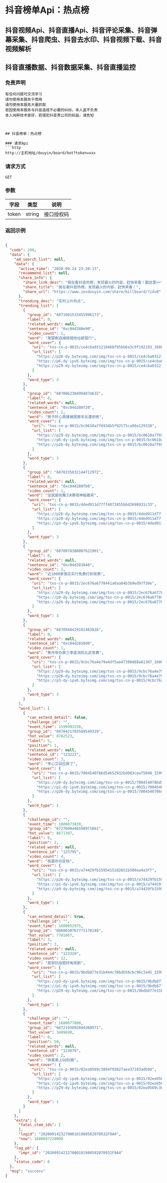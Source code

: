 # 抖音榜单Api：热点榜

## 抖音视频Api、抖音直播Api、抖音评论采集、抖音弹幕采集、抖音爬虫、抖音去水印、抖音视频下载、抖音视频解析
## 抖音直播数据、抖音数据采集、抖音直播监控

### 免责声明
```
有任何问题可交流学习
请勿使用本服务于商用
请勿使用本服务大量抓取
若因使用本服务与抖音造成不必要的纠纷，本人盖不负责
本人纯粹技术爱好，若侵犯抖音贵公司的权益，请告知
```
```


## 抖音榜单：热点榜

### 请求Api
```http
http://主机地址/douyin/board/hot?token=xxx

```

### 

### 请求方式
```http
GET
```

### 

### 参数
| 字段 | 类型 | 说明 |
| --- | --- | --- |
| token | string | 接口授权码 |


### 

### 返回示例
```json

{
  "code": 200,
  "data": {
    "ad_search_list": null,
    "data": {
      "active_time": "2020-09-14 23:20:13",
      "recommend_list": null,
      "share_info": {
        "share_link_desc": "我在看抖音热榜，发现最火的内容，赶快来看！戳这里>>",
        "share_title": "我在看抖音热榜，发现最火的内容，赶快来看！",
        "share_url": "https://www.iesdouyin.com/share/billboard/?id=0"
      },
      "trending_desc": "实时上升热点",
      "trending_list": [
        {
          "group_id": "6871001533455996173",
          "label": 0,
          "related_words": null,
          "sentence_id": "0xc04d280e90",
          "video_count": 1,
          "word": "美警察追捕搞错地址砸错门",
          "word_cover": {
            "uri": "tos-cn-p-0015/ce4cba031210468f95bb6a3c9f192193_1600067077",
            "url_list": [
              "https://p26-dy.byteimg.com/img/tos-cn-p-0015/ce4cba031210468f95bb6a3c9f192193_1600067077~noop.jpeg?from=3218412987",
              "https://p6-dy-ipv6.byteimg.com/img/tos-cn-p-0015/ce4cba031210468f95bb6a3c9f192193_1600067077~noop.jpeg?from=3218412987",
              "https://p29-dy.byteimg.com/img/tos-cn-p-0015/ce4cba031210468f95bb6a3c9f192193_1600067077~noop.jpeg?from=3218412987"
            ]
          },
          "word_type": 3
        },
        {
          "group_id": "6870862304994874632",
          "label": 0,
          "related_words": null,
          "sentence_id": "0xc04d280f20",
          "video_count": 2,
          "word": "男子好心救援被困房车反遭拒绝",
          "word_cover": {
            "uri": "tos-cn-p-0015/bc0610a7f6934b5f92575ca90a129338",
            "url_list": [
              "https://p29-dy.byteimg.com/img/tos-cn-p-0015/bc0610a7f6934b5f92575ca90a129338~noop.jpeg?from=3218412987",
              "https://p6-dy-ipv6.byteimg.com/img/tos-cn-p-0015/bc0610a7f6934b5f92575ca90a129338~noop.jpeg?from=3218412987",
              "https://p26-dy.byteimg.com/img/tos-cn-p-0015/bc0610a7f6934b5f92575ca90a129338~noop.jpeg?from=3218412987"
            ]
          },
          "word_type": 3
        },
        {
          "group_id": "6870335832144712972",
          "label": 0,
          "related_words": null,
          "sentence_id": "0xc04d280fb0",
          "video_count": 1,
          "word": "这就是街舞3决赛夜神秘嘉宾",
          "word_cover": {
            "uri": "tos-cn-p-0015/4ded911d77ff4072855bbd2698931c33",
            "url_list": [
              "https://p26-dy.byteimg.com/img/tos-cn-p-0015/4ded911d77ff4072855bbd2698931c33~noop.jpeg?from=3218412987",
              "https://p29-dy.byteimg.com/img/tos-cn-p-0015/4ded911d77ff4072855bbd2698931c33~noop.jpeg?from=3218412987",
              "https://p3-dy-ipv6.byteimg.com/img/tos-cn-p-0015/4ded911d77ff4072855bbd2698931c33~noop.jpeg?from=3218412987"
            ]
          },
          "word_type": 3
        },
        {
          "group_id": "6870978388007621901",
          "label": 0,
          "related_words": null,
          "sentence_id": "0xc04d281040",
          "video_count": 1,
          "word": "近1000家景区实行免费打折政策",
          "word_cover": {
            "uri": "tos-cn-p-0015/2ec676a6778441a0aa84b3b9ed97f38e",
            "url_list": [
              "https://p29-dy.byteimg.com/img/tos-cn-p-0015/2ec676a6778441a0aa84b3b9ed97f38e~noop.jpeg?from=3218412987",
              "https://p9-dy.byteimg.com/img/tos-cn-p-0015/2ec676a6778441a0aa84b3b9ed97f38e~noop.jpeg?from=3218412987",
              "https://p26-dy.byteimg.com/img/tos-cn-p-0015/2ec676a6778441a0aa84b3b9ed97f38e~noop.jpeg?from=3218412987"
            ]
          },
          "word_type": 3
        },
        {
          "group_id": "6870948419101463816",
          "label": 0,
          "related_words": null,
          "sentence_id": "0xc04d2810d0",
          "video_count": 1,
          "word": "焦作举办第三季度消防比武竞赛",
          "word_cover": {
            "uri": "tos-cn-p-0015/9cbc76a4e79a4df5ae47390d68a61367_1600069460",
            "url_list": [
              "https://p29-dy.byteimg.com/img/tos-cn-p-0015/9cbc76a4e79a4df5ae47390d68a61367_1600069460~noop.jpeg?from=3218412987",
              "https://p26-dy.byteimg.com/img/tos-cn-p-0015/9cbc76a4e79a4df5ae47390d68a61367_1600069460~noop.jpeg?from=3218412987",
              "https://p3-dy-ipv6.byteimg.com/img/tos-cn-p-0015/9cbc76a4e79a4df5ae47390d68a61367_1600069460~noop.jpeg?from=3218412987"
            ]
          },
          "word_type": 3
        }
      ],
      "word_list": [
        {
          "can_extend_detail": false,
          "challenge_id": "",
          "event_time": 1599993150,
          "group_id": "6870421703589549319",
          "hot_value": 8782523,
          "label": 5,
          "position": 1,
          "related_words": null,
          "sentence_id": "123223",
          "video_count": 3,
          "word": "李心艾回应胖了",
          "word_cover": {
            "uri": "tos-cn-p-0015/7004540786d54652932bd083ceaf5048_1599992729",
            "url_list": [
              "https://p9-dy.byteimg.com/img/tos-cn-p-0015/7004540786d54652932bd083ceaf5048_1599992729~noop.jpeg?from=3218412987",
              "https://p1-dy-ipv6.byteimg.com/img/tos-cn-p-0015/7004540786d54652932bd083ceaf5048_1599992729~noop.jpeg?from=3218412987",
              "https://p26-dy.byteimg.com/img/tos-cn-p-0015/7004540786d54652932bd083ceaf5048_1599992729~noop.jpeg?from=3218412987"
            ]
          },
          "word_type": 1
        },
        {
          "challenge_id": "",
          "event_time": 1600073839,
          "group_id": "6727600448598971661",
          "hot_value": 8671307,
          "label": 0,
          "position": 2,
          "related_words": null,
          "sentence_id": "123795",
          "video_count": 4,
          "word": "我喜欢你定档",
          "word_cover": {
            "uri": "tos-cn-p-0015/a74429fb1595415182651b508ea4a3ff",
            "url_list": [
              "https://p26-dy.byteimg.com/img/tos-cn-p-0015/a74429fb1595415182651b508ea4a3ff~noop.jpeg?from=3218412987",
              "https://p1-dy-ipv6.byteimg.com/img/tos-cn-p-0015/a74429fb1595415182651b508ea4a3ff~noop.jpeg?from=3218412987",
              "https://p9-dy.byteimg.com/img/tos-cn-p-0015/a74429fb1595415182651b508ea4a3ff~noop.jpeg?from=3218412987"
            ]
          },
          "word_type": 1
        },
        {
          "can_extend_detail": true,
          "challenge_id": "",
          "event_time": 1600052975,
          "group_id": "6860030767771178248",
          "hot_value": 7701067,
          "label": 3,
          "position": 3,
          "related_words": null,
          "sentence_id": "123319",
          "video_count": 12,
          "word": "首部抗疫题材电视剧",
          "word_cover": {
            "uri": "tos-cn-p-0015/9bdb877e31b444c78bdb58cbc96c3a45_1599996711",
            "url_list": [
              "https://p3-dy-ipv6.byteimg.com/img/tos-cn-p-0015/9bdb877e31b444c78bdb58cbc96c3a45_1599996711~noop.jpeg?from=3218412987",
              "https://p1-dy-ipv6.byteimg.com/img/tos-cn-p-0015/9bdb877e31b444c78bdb58cbc96c3a45_1599996711~noop.jpeg?from=3218412987",
              "https://p29-dy.byteimg.com/img/tos-cn-p-0015/9bdb877e31b444c78bdb58cbc96c3a45_1599996711~noop.jpeg?from=3218412987"
            ]
          },
          "word_type": 1
        },
        {
          "challenge_id": "",
          "event_time": 1600077890,
          "group_id": "6872193892844360971",
          "hot_value": 3409690,
          "label": 0,
          "position": 50,
          "related_words": null,
          "sentence_id": "123879",
          "video_count": 2,
          "word": "钟美美上GQ封面",
          "word_cover": {
            "uri": "tos-cn-p-0015/02ea9569c3894f93827aea37103adb9d",
            "url_list": [
              "https://p3-dy-ipv6.byteimg.com/img/tos-cn-p-0015/02ea9569c3894f93827aea37103adb9d~noop.jpeg?from=3218412987",
              "https://p1-dy-ipv6.byteimg.com/img/tos-cn-p-0015/02ea9569c3894f93827aea37103adb9d~noop.jpeg?from=3218412987",
              "https://p29-dy.byteimg.com/img/tos-cn-p-0015/02ea9569c3894f93827aea37103adb9d~noop.jpeg?from=3218412987"
            ]
          },
          "word_type": 1
        }
      ]
    },
    "extra": {
      "fatal_item_ids": [
      ],
      "logid": "202009142327000101980582070932F9A4",
      "now": 1600097220000
    },
    "log_pb": {
      "impr_id": "202009142327000101980582070932F9A4"
    },
    "status_code": 0
  },
  "msg": "success"
}
```


